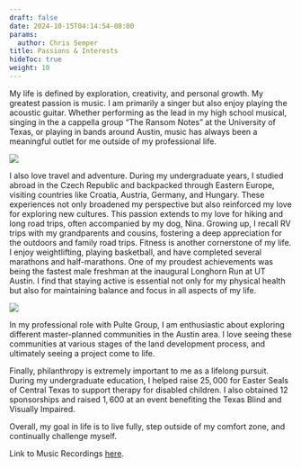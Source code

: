 ```yaml
---
draft: false
date: 2024-10-15T04:14:54-08:00
params:
  author: Chris Semper 
title: Passions & Interests 
hideToc: true
weight: 10
---
```


My life is defined by exploration, creativity, and personal growth. My greatest passion is music. I am primarily a singer but also enjoy playing the acoustic guitar. Whether performing as the lead in my high school musical, singing in the a cappella group “The Ransom Notes” at the University of Texas, or playing in bands around Austin, music has always been a meaningful outlet for me outside of my professional life.

![](https://killakam3084.github.io/semper/assets/2-dropdowns/about/2-passions-%20interests/IMG_9669.jpg)

I also love travel and adventure. During my undergraduate years, I studied abroad in the Czech Republic and backpacked through Eastern Europe, visiting countries like Croatia, Austria, Germany, and Hungary. These experiences not only broadened my perspective but also reinforced my love for exploring new cultures. This passion extends to my love for hiking and long road trips, often accompanied by my dog, Nina. Growing up, I recall RV trips with my grandparents and cousins, fostering a deep appreciation for the outdoors and family road trips.
Fitness is another cornerstone of my life. I enjoy weightlifting, playing basketball, and have completed several marathons and half-marathons. One of my proudest achievements was being the fastest male freshman at the inaugural Longhorn Run at UT Austin. I find that staying active is essential not only for my physical health but also for maintaining balance and focus in all aspects of my life.

![](https://killakam3084.github.io/semper/assets/2-dropdowns/about/2-passions-%20interests/IMG_9670.jpg)

In my professional role with Pulte Group, I am enthusiastic about exploring different master-planned communities in the Austin area. I love seeing these communities at various stages of the land development process, and ultimately seeing a project come to life.

Finally, philanthropy is extremely important to me as a lifelong pursuit. During my undergraduate education, I helped raise $25,000$ for Easter Seals of Central Texas to support therapy for disabled children. I also obtained 12 sponsorships and raised $1,600$ at an event benefiting the Texas Blind and Visually Impaired.

Overall, my goal in life is to live fully, step outside of my comfort zone, and continually challenge myself.

Link to Music Recordings [here](https://on.soundcloud.com/CywqFFo426eMiesz5).